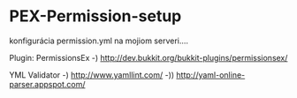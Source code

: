 # PEX-Permission-setup
 
 konfigurácia permission.yml na mojiom serveri.... 
 
 Plugin: PermissionsEx -) http://dev.bukkit.org/bukkit-plugins/permissionsex/

 YML Validator -) http://www.yamllint.com/  -))  http://yaml-online-parser.appspot.com/
 
 

